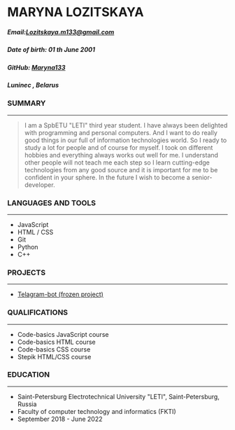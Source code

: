 # MARYNA LOZITSKAYA
##### Email:Lozitskaya.m133@gmail.com

##### Date of birth: 01 th June 2001

##### GitHub: [Maryna133](https://github.com/Maryna133)

##### Luninec , Belarus

### SUMMARY

---

> I am a SpbETU "LETI" third year student. I have always been delighted with programming and personal computers. And I want to do really good things in our full of information technologies world. So I ready to study a lot for people and of course for myself. I took on different hobbies and everything always works out well for me. I understand other people will not teach me each step so I learn cutting-edge technologies from any good source and it is important for me to be confident in your sphere. In the future I wish to become a senior-developer.

### LANGUAGES AND TOOLS

---

- JavaScript
- HTML / CSS
- Git
- Python 
- C++


### PROJECTS

---
- [Telagram-bot (frozen project)](https://gitlab.com/jstup/chat-bot-news/-/tree/telegram-bot)

### QUALIFICATIONS

---

- Code-basics JavaScript course
- Code-basics HTML course
- Code-basics CSS course
- Stepik HTML/CSS course

### EDUCATION

---

- Saint-Petersburg Electrotechnical University "LETI", Saint-Petersburg, Russia
- Faculty of computer technology and informatics (FKTI)
- September 2018 - June 2022

